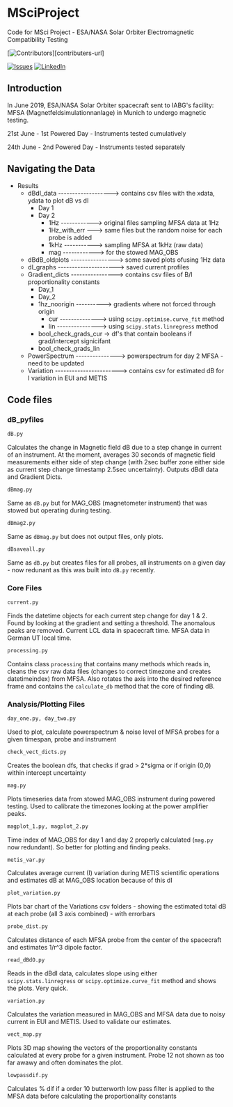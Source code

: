 # MSciProject

Code for MSci Project - ESA/NASA Solar Orbiter Electromagnetic Compatibility Testing

[![Contributors][contributors-shield]][contributers-url]
<!-- [![Forks][forks-shield]][0] -->
<!-- [![Stargazers][stars-shield]][0] -->
[![Issues][issues-shield]][issues-url]
[![LinkedIn][linkedin-shield]][linkedin-url]

## Introduction

In June 2019, ESA/NASA Solar Orbiter spacecraft sent to IABG's facility: MFSA (Magnetfeldsimulationnanlage) in Munich to undergo magnetic testing.

21st June - 1st Powered Day - Instruments tested cumulatively

24th June - 2nd Powered Day - Instruments tested separately

## Navigating the Data

- Results
   - dBdI_data -------------------> contains csv files with the xdata, ydata to plot dB vs dI
      - Day 1
      - Day 2
        - 1Hz ------------> original files sampling MFSA data at 1Hz
        - 1Hz_with_err ---> same files but the random noise for each probe is added
        - 1kHz -----------> sampling MFSA at 1kHz (raw data)
        - mag ------------> for the stowed MAG_OBS
    - dBdB_oldplots ----------------> some saved plots ofusing 1Hz data
    - dI_graphs ---------------------> saved current profiles
    - Gradient_dicts ----------------> contains csv files of B/I proportionality constants
        - Day_1
        - Day_2
        - 1hz_noorigin ----------> gradients where not forced through origin
          - cur --------------> using `scipy.optimise.curve_fit` method
          - lin ---------------> using `scipy.stats.linregress` method
        - bool_check_grads_cur -> df's that contain booleans if grad/intercept signicifant
        - bool_check_grads_lin
    - PowerSpectrum ---------------> powerspectrum for day 2 MFSA - need to be updated
    - Variation -----------------------> contains csv for estimated dB for I variation in EUI and METIS
  
## Code files


### dB_pyfiles
  
```python
dB.py
```
Calculates the change in Magnetic field dB due to a step change in current of an instrument. At the moment, averages 30 seconds of magnetic field measurements either side of step change (with 2sec buffer zone either side as current step change timestamp 2.5sec uncertainty). Outputs dBdI data and Gradient Dicts.

```python
dBmag.py
```

Same as `dB.py` but for MAG_OBS (magnetometer instrument) that was stowed but operating during testing.

```python
dBmag2.py
```

Same as `dBmag.py` but does not output files, only plots.

```python
dBsaveall.py
```

Same as `dB.py` but creates files for all probes, all instruments on a given day - now redunant as this was built into `dB.py` recently.

### Core Files
```python
current.py
```

Finds the datetime objects for each current step change for day 1 & 2. Found by looking at the gradient and setting a threshold. The anomalous peaks are removed. Current LCL data in spacecraft time. MFSA data in German UT local time.

```python
processing.py
```

Contains class `processing` that contains many methods which reads in, cleans the csv raw data files (changes to correct timezone and creates datetimeindex) from MFSA. Also rotates the axis into the desired reference frame and contains the `calculate_db` method that the core of finding dB.


### Analysis/Plotting Files

```python
day_one.py, day_two.py
```
Used to plot, calculate powerspectrum & noise level of MFSA probes for a given timespan, probe and instrument

```python
check_vect_dicts.py
```
Creates the boolean dfs, that checks if grad > 2*sigma or if origin (0,0) within intercept uncertainty

```python
mag.py
```
Plots timeseries data from stowed MAG_OBS instrument during powered testing.  Used to calibrate the timezones looking at the power amplifier peaks.

```python
magplot_1.py, magplot_2.py
```

Time index of MAG_OBS for day 1 and day 2 properly calculated (`mag.py` now redundant). So better for plotting and finding peaks.

```python
metis_var.py
```

Calculates average current (I) variation during METIS scientific operations and estimates dB at MAG_OBS location because of this dI

```python
plot_variation.py
```

Plots bar chart of the Variations csv folders - showing the estimated total dB at each probe (all 3 axis combined) - with errorbars

```python
probe_dist.py
```
Calculates distance of each MFSA probe from the center of the spacecraft and estimates 1/r^3 dipole factor.

```python
read_dBdO.py
```

Reads in the dBdI data, calculates slope using either `scipy.stats.linregress` or `scipy.optimize.curve_fit` method and shows the plots. Very quick.

```python
variation.py
```
Calculates the variation measured in MAG_OBS and MFSA data due to noisy current in EUI and METIS.  Used to validate our estimates.

```python
vect_map.py
```
Plots 3D map showing the vectors of the proportionality constants calculated at every probe for a given instrument. Probe 12 not shown as too far awawy and often dominates the plot.


```python
lowpassdif.py
```
Calculates % dif if a order 10 butterworth low pass filter is applied to the MFSA data before calculating the proportionality constants





<!-- MARKDOWN LINKS & IMAGES -->
<!-- https://www.markdownguide.org/basic-syntax/#reference-style-links -->
[contributors-shield]: https://img.shields.io/github/contributors/othneildrew/Best-README-Template.svg?style=flat-square
[contributors-url]: https://github.com/JonasSinjan/MSciProject/graphs/contributors
[forks-shield]: https://img.shields.io/github/forks/othneildrew/Best-README-Template.svg?style=flat-square
[forks-url]: https://github.com/JonasSinjan/MSciProject/network/members
[stars-shield]: https://img.shields.io/github/stars/othneildrew/Best-README-Template.svg?style=flat-square
[stars-url]: https://github.com/JonasSinjan/MSciProject/stargazers
[issues-shield]: https://img.shields.io/github/issues/othneildrew/Best-README-Template.svg?style=flat-square
[issues-url]: https://github.com/JonasSinjan/MSciProject/issues
[linkedin-shield]: https://img.shields.io/badge/-LinkedIn-black.svg?style=flat-square&logo=linkedin&colorB=555
[linkedin-url]: https://www.linkedin.com/in/jonas-sinjan